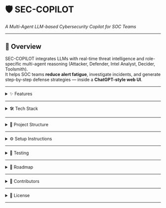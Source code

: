 # 🛡️ SEC-COPILOT  
*A Multi-Agent LLM-based Cybersecurity Copilot for SOC Teams*

---

## 📌 Overview
SEC-COPILOT integrates LLMs with real-time threat intelligence and role-specific multi-agent reasoning (Attacker, Defender, Intel Analyst, Decider, Toolsmith).  
It helps SOC teams **reduce alert fatigue**, investigate incidents, and generate step-by-step defense strategies — inside a **ChatGPT-style web UI**.

---

<details>
<summary>✨ Features</summary>

- 🔐 **JWT Authentication** (signup, login, logout)  
- 💬 **Chat Conversations** (saved in MongoDB, organized by folders/history)  
- 🧑‍🤝‍🧑 **Multi-Agent System**:
  - **Attacker** → simulates adversary behavior  
  - **Defender** → mitigations and response  
  - **Intel Analyst** → gathers context (Reddit, StackOverflow, APIs)  
  - **Toolsmith** → suggests tools/scripts  
  - **Decider** → final recommendations  
- 📑 **Trace Mode** → shows agent reasoning (step logs, tool calls)  
- 🎨 **Modern Web UI** → bubble chat, typing indicators, folders/history sidebar  
- 🗄️ **MongoDB Storage** → users, conversations, messages, traces  
- 🐳 **Dockerized Deployment** → run API + MongoDB + UI in one command  

</details>

---

<details>
<summary>🛠️ Tech Stack</summary>

- **Frontend**:  
  - HTML, CSS, Vanilla JS  
  - LocalStorage for session/token  
  - ChatGPT-like UI with folders & trace panel  

- **Backend**:  
  - FastAPI (Python 3.12)  
  - JWT Auth (python-jose, passlib/bcrypt)  
  - Orchestrator for multi-agent reasoning  

- **Database**:  
  - MongoDB (async with Motor driver)  

- **Deployment**:  
  - Docker + Docker Compose  
  - uv (dependency manager)  

</details>

---

<details>
<summary>📂 Project Structure</summary>

```bash
sec-copilot/
├── app/
│   ├── api/routers/       # FastAPI routers (auth, chat, data)
│   ├── orchestrator/      # Agents: planner, defender, attacker, etc.
│   ├── security/          # JWT, password hashing
│   ├── ui/web/            # Frontend (HTML, CSS, JS)
│   ├── db.py              # MongoDB connection + init_db
│   ├── main.py            # FastAPI entrypoint
│   └── models.py          # Data models (user, conversation, message, trace)
├── .env                   # Environment variables
├── requirements.txt       # Python dependencies (if not using uv)
├── docker-compose.yml     # Dev environment (API + Mongo)
└── README.md              # Documentation
````

</details>

---

<details>
<summary>⚙️ Setup Instructions</summary>

### 1. Clone & Install

```bash
git clone https://github.com/YOUR_USERNAME/sec-copilot.git
cd sec-copilot
uv sync   # or pip install -r requirements.txt
```

### 2. Configure Environment

Create a `.env` file in project root:

```ini
MONGODB_URI=mongodb://127.0.0.1:27017
MONGODB_DB=sec_copilot
JWT_SECRET=super_secret_key_here
JWT_ALGORITHM=HS256
JWT_EXPIRE_MINUTES=10080
```

### 3. Run with Docker

```bash
docker-compose up --build
```

### 4. Run API locally

```bash
uv run uvicorn app.main:app --reload --port 8000
```

Visit UI → [http://localhost:8000](http://localhost:8000)

</details>

---

<details>
<summary>🧪 Testing</summary>

* ✅ Unit tests for agents & policies
* ✅ API contract tests with FastAPI `TestClient`
* ✅ End-to-end: login → chat → save trace → reload conversation

Run:

```bash
pytest -v
```

</details>

---

<details>
<summary>🚀 Roadmap</summary>

* [x] JWT auth system
* [x] Multi-agent orchestration skeleton
* [x] MongoDB persistence for conversations
* [x] UI with folders/history + trace toggle
* [ ] Threat intel API connectors (Reddit, StackOverflow)
* [ ] Simulation mode (attacker vs defender "game")
* [ ] Cloud deployment (Kubernetes + Mongo replicaset)
* [ ] Role-based access control (admin vs analyst)

</details>

---

<details>
<summary>👥 Contributors</summary>

* **Harshith B** — Project Lead (BE CSE @ BMSCE)
* *Aashirvaad Kumar S*
* *Govind Jairam Rathod*

</details>

---

<details>
<summary>📜 License</summary>

This project is licensed under the --- License — see [LICENSE](LICENSE) for details.

</details>

---